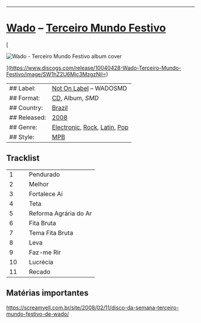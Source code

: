 ___
# [Wado](https://www.discogs.com/artist/1875521-Wado) – [Terceiro Mundo Festivo](https://open.spotify.com/album/7aon0unQCqT1FnLUl6RdWR)

[

![Wado - Terceiro Mundo Festivo album cover](https://i.discogs.com/b_K0JpJLD1lmTLQv-wMRn0vYGGYsFxQod5w8v_oZJY0/rs:fit/g:sm/q:40/h:300/w:300/czM6Ly9kaXNjb2dz/LWRhdGFiYXNlLWlt/YWdlcy9SLTEwMDQw/NDI4LTE0OTA1Njc1/NjgtNjUxOC5qcGVn.jpeg)

](https://www.discogs.com/release/10040428-Wado-Terceiro-Mundo-Festivo/image/SW1hZ2U6Mjc3MzgzNjI=)

|   |   |
|---|---|
|## Label:|[Not On Label](https://www.discogs.com/label/1818-Not-On-Label) – WADOSMD|
|## Format:|[CD](https://www.discogs.com/search/?format_exact=CD), Album, _SMD_|
|## Country:|[Brazil](https://www.discogs.com/search/?country=Brazil)|
|## Released:|[2008](https://www.discogs.com/search/?decade=2000&year=2008)|
|## Genre:|[Electronic](https://www.discogs.com/genre/electronic), [Rock](https://www.discogs.com/genre/rock), [Latin](https://www.discogs.com/genre/latin), [Pop](https://www.discogs.com/genre/pop)|
|## Style:|[MPB](https://www.discogs.com/style/mpb)|

## Tracklist

|     |     |                       |
| --- | --- | --------------------- |
| 1   |     | Pendurado             |
| 2   |     | Melhor                |
| 3   |     | Fortalece Aí          |
| 4   |     | Teta                  |
| 5   |     | Reforma Agrária do Ar |
| 6   |     | Fita Bruta            |
| 7   |     | Tema Fita Bruta       |
| 8   |     | Leva                  |
| 9   |     | Faz-me Rir            |
| 10  |     | Lucrécia              |
| 11  |     | Recado                |
## Matérias importantes
https://screamyell.com.br/site/2008/02/11/disco-da-semana-terceiro-mundo-festivo-de-wado/